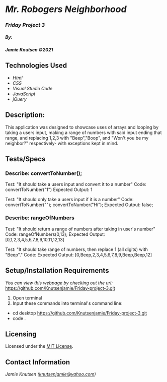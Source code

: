 # _Mr. Robogers Neighborhood_


### _Friday Project 3_

##### By:
#####  _**Jamie Knutsen**_ _©2021_


## Technologies Used

* _Html_
* _CSS_
* _Visual Studio Code_
* _JavaScript_
* _jQuery_

## Description: 
This application was designed to showcase uses of arrays and looping by taking a users input, making a range of numbers with said input ending that range, and replacing 1,2,3 with "Beep","Boop", and "Won't you be my neighbor?" respectively- with exceptions kept in mind.

## Tests/Specs

### Describe: convertToNumber();
Test: "It should take a users input and convert it to a number" 
Code: convertToNumber("1")
Expected Output: 1

Test: "It should only take a users input if it is a number"
Code: convertToNumber("");
convertToNumber("Hi");
Expected Output: false;

### Describe: rangeOfNumbers
Test: "It should return a range of numbers after taking in user's number"
Code: rangeOfNumbers(0,13);
Expected Output: [0,1,2,3,4,5,6,7,8,9,10,11,12,13]

Test: "It should take range of numbers, then replace 1 (all digits) with "Beep"."
Code:
Expected Output: [0,Beep,2,3,4,5,6,7,8,9,Beep,Beep,12]


## Setup/Installation Requirements
_You can view this webpage by checking out the url:_
https://github.com/Knutsenjamie/Friday-project-3.git
1. Open terminal
2. Input these commands into terminal's command line:

* cd desktop
https://github.com/Knutsenjamie/Friday-project-3.git
* code .

## Licensing

Licensed under the [MIT License](license).

## Contact Information

_Jamie Knutsen (knutsenjamie@yahoo.com)_